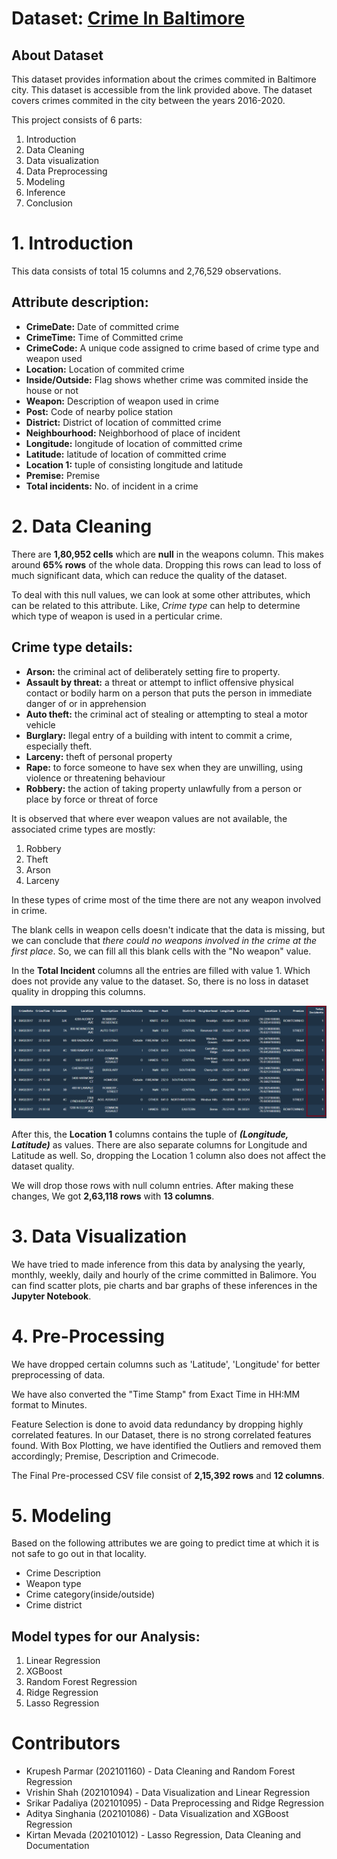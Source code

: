 # Dataset: [Crime In Baltimore](https://www.kaggle.com/datasets/sohier/crime-in-baltimore)

## About Dataset
This dataset provides information about the crimes commited in Baltimore city. This dataset is accessible from the link provided above. The dataset covers crimes commited in the city between the years 2016-2020.

This project consists of 6 parts:
1. Introduction
2. Data Cleaning
3. Data visualization
4. Data Preprocessing
5. Modeling
6. Inference
7. Conclusion

# 1. Introduction

This data consists of total 15 columns and 2,76,529 observations.

## Attribute description:
* **CrimeDate:** Date of committed crime
* **CrimeTime:** Time of Committed crime
* **CrimeCode:** A unique code assigned to crime based of crime type and weapon used
* **Location:** Location of commited crime
* **Inside/Outside:** Flag shows whether crime was commited inside the house or not
* **Weapon:** Description of weapon used in crime
* **Post:** Code of nearby police station
* **District:** District of location of committed crime
* **Neighbourhood:** Neighborhood of place of incident
* **Longitude:** longitude of location of committed crime
* **Latitude:** latitude of location of committed crime
* **Location 1:** tuple of consisting longitude and latitude
* **Premise:** Premise
* **Total incidents:** No. of incident in a crime

# 2. Data Cleaning

There are **1,80,952 cells** which are **null** in the weapons column. This makes around **65% rows** of the whole data.
Dropping this rows can lead to loss of much significant data, which can reduce the quality of the dataset.

To deal with this null values, we can look at some other attributes, which can be related to this attribute. Like, *Crime type* can help to determine which type of weapon is used in a perticular crime.

## Crime type details:

* **Arson:** the criminal act of deliberately setting fire to property.
* **Assault by threat:** a threat or attempt to inflict offensive physical contact or bodily harm on a person that puts the person in immediate danger of or in apprehension
* **Auto theft:** the criminal act of stealing or attempting to steal a motor vehicle
* **Burglary:** llegal entry of a building with intent to commit a crime, especially theft.
* **Larceny:** theft of personal property
* **Rape:** to force someone to have sex when they are unwilling, using violence or threatening behaviour
* **Robbery:** the action of taking property unlawfully from a person or place by force or threat of force

It is observed that where ever weapon values are not available, the associated crime types are mostly:
1. Robbery
2. Theft
3. Arson
4. Larceny

In these types of crime most of the time there are not any weapon involved in crime.

The blank cells in weapon cells doesn't indicate that the data is missing, but we can conclude that *there could no weapons involved in the crime at the first place*. So, we can fill all this blank cells with the "No weapon" value.

In the **Total Incident** columns all the entries are filled with value 1. Which does not provide any value to the dataset. So, there is no loss in dataset quality in dropping this columns.

![This is the Screenshot of the Total Crime Incidents happened in Baltimore](https://github.com/PicantaData/Crime-in-Baltimore/blob/main/Images/Screenshot_Total_Incidents.png)

After this, the **Location 1** columns contains the tuple of ***(Longitude, Latitude)*** as values. There are also separate columns for Longitude and Latitude as well. So, dropping the Location 1 column also does not affect the dataset quality.

We will drop those rows with null column entries.
After making these changes, We got **2,63,118 rows** with **13 columns**.

# 3. Data Visualization
We have tried to made inference from this data by analysing the yearly, monthly, weekly, daily and hourly of the crime committed in Balimore. You can find scatter plots, pie charts and bar graphs of these inferences in the **Jupyter Notebook**.  

# 4. Pre-Processing
We have dropped certain columns such as 'Latitude', 'Longitude' for better preprocessing of data.

We have also converted the "Time Stamp" from Exact Time in HH:MM format to Minutes.

Feature Selection is done to avoid data redundancy by dropping highly correlated features. In our Dataset, there is no strong correlated features found.
With Box Plotting, we have identified the Outliers and removed them accordingly; Premise, Description and Crimecode.

The Final Pre-processed CSV file consist of **2,15,392 rows** and **12 columns**.

# 5. Modeling
Based on the following attributes we are going to predict time at which it is not safe to go out in that locality.
*   Crime Description
*   Weapon type
*   Crime category(inside/outside)
*   Crime district

## Model types for our Analysis:
1. Linear Regression
2. XGBoost 
3. Random Forest Regression  
4. Ridge Regression
5. Lasso Regression

# Contributors
* Krupesh Parmar (202101160) - Data Cleaning and Random Forest Regression
* Vrishin Shah (202101094) - Data Visualization and Linear Regression
* Srikar Padaliya (202101095) - Data Preprocessing and Ridge Regression
* Aditya Singhania (202101086) - Data Visualization and XGBoost Regression
* Kirtan Mevada (202101012) - Lasso Regression, Data Cleaning and Documentation

